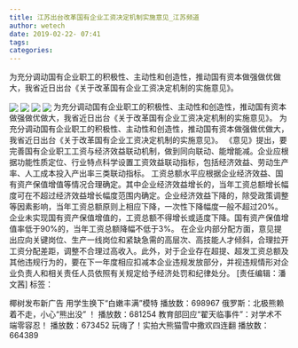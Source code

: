 ```yaml
---
title: 江苏出台改革国有企业工资决定机制实施意见_江苏频道
author: wetech
date: 2019-02-22- 07:41
tags: 
categories: 
---
```

为充分调动国有企业职工的积极性、主动性和创造性，推动国有资本做强做优做大，我省近日出台《关于改革国有企业工资决定机制的实施意见》。
<!-- more -->
                
<img align="center" border="0" src="http://p1.ifengimg.com/a/2019_08/92184866fa28d5c_size294_w496_h275.png" />
                
<img align="center" border="0" src="http://p0.ifengimg.com/a/2019_08/2c63354955eff6d_size274_w492_h276.png" />
            
<img align="center" border="0" src="http://p3.ifengimg.com/a/2019_08/4f67985a78c5d16_size245_w496_h277.png" />
<img align="center" border="0" src="http://p2.ifengimg.com/a/2016/0810/204c433878d5cf9size1_w16_h16.png" />
为充分调动国有企业职工的积极性、主动性和创造性，推动国有资本做强做优做大，我省近日出台《关于改革国有企业工资决定机制的实施意见》。
为充分调动国有企业职工的积极性、主动性和创造性，推动国有资本做强做优做大，我省近日出台《关于改革国有企业工资决定机制的实施意见》。
《意见》提出，要完善国有企业职工工资与经济效益联动机制，做到同向联动、能增能减。企业应根据功能性质定位、行业特点科学设置工资效益联动指标，包括经济效益、劳动生产率、人工成本投入产出率三类联动指标。
工资总额水平应根据企业经济效益、国有资产保值增值等情况合理确定。其中企业经济效益增长的，当年工资总额增长幅度可在不超过经济效益增长幅度范围内确定。企业经济效益下降的，除受政策调整等因素影响，当年工资总额原则上相应下降，一次性下降幅度一般不超过20%。企业未实现国有资产保值增值的，工资总额不得增长或适度下降。国有资产保值增值率低于90%的，当年工资总额降幅不低于3%。
在企业内部分配方面，意见提出应向关键岗位、生产一线岗位和紧缺急需的高层次、高技能人才倾斜，合理拉开工资分配差距，调整不合理过高收入。此外，对于企业存在超提、超发工资总额及其他违规行为的，要在下一年度相应扣减本企业违规发放部分，并视违规情形对企业负责人和相关责任人员依照有关规定给予经济处罚和纪律处分。
[责任编辑：潘文茜]
标签：
 
 
             
椰树发布新广告 用学生换下“白嫩丰满”模特
播放数：698967
俄罗斯：北极熊赖着不走，小心“熊出没” ！
播放数：681254
教育部回应“翟天临事件”：对学术不端零容忍！
播放数：673452
玩嗨了！实拍大熊猫雪中撒欢四连翻
播放数：664389
